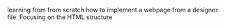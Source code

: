 learning from from scratch how to implement a webpage from a designer file. Focusing on the HTML structure
